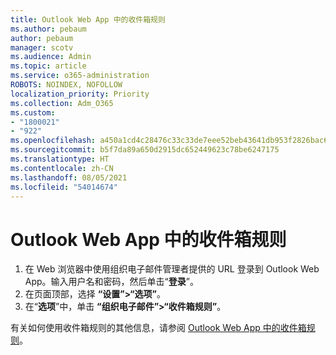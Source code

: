 ```yaml
---
title: Outlook Web App 中的收件箱规则
ms.author: pebaum
author: pebaum
manager: scotv
ms.audience: Admin
ms.topic: article
ms.service: o365-administration
ROBOTS: NOINDEX, NOFOLLOW
localization_priority: Priority
ms.collection: Adm_O365
ms.custom:
- "1800021"
- "922"
ms.openlocfilehash: a450a1cd4c28476c33c33de7eee52beb43641db953f2826bac68ca76b2e50f25
ms.sourcegitcommit: b5f7da89a650d2915dc652449623c78be6247175
ms.translationtype: HT
ms.contentlocale: zh-CN
ms.lasthandoff: 08/05/2021
ms.locfileid: "54014674"
---
```

# <a name="inbox-rules-in-outlook-web-app"></a>Outlook Web App 中的收件箱规则

1. 在 Web 浏览器中使用组织电子邮件管理者提供的 URL 登录到 Outlook Web App。输入用户名和密码，然后单击“**登录**”。
2. 在页面顶部，选择 **“设置”>“选项”**。
3. 在“**选项**”中，单击 **“组织电子邮件”>“收件箱规则”**。

有关如何使用收件箱规则的其他信息，请参阅 [Outlook Web App 中的收件箱规则](https://support.office.com/article/inbox-rules-in-outlook-web-app-edea3d17-00c9-434b-b9b7-26ee8d9f5622)。
